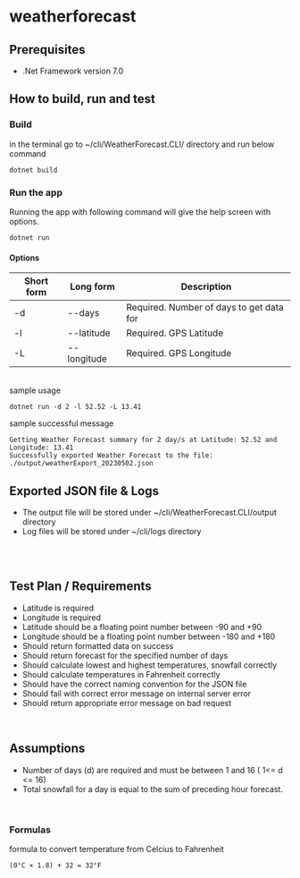 # weatherforecast

## Prerequisites

- .Net Framework version 7.0

## How to build, run and test

### Build

in the terminal go to ~/cli/WeatherForecast.CLI/ directory and run below command

```
dotnet build
```

### Run the app

Running the app with following command will give the help screen with options.

```
dotnet run
```

#### Options

| Short form | Long form   | Description                              |
| ---------- | ----------- | ---------------------------------------- |
| -d         | --days      | Required. Number of days to get data for |
| -l         | --latitude  | Required. GPS Latitude                   |
| -L         | --longitude | Required. GPS Longitude                  |

<br/>
sample usage

```
dotnet run -d 2 -l 52.52 -L 13.41
```

sample successful message

```
Getting Weather Forecast summary for 2 day/s at Latitude: 52.52 and Longitude: 13.41
Successfully exported Weather Forecast to the file: ./output/weatherExport_20230502.json
```

## Exported JSON file & Logs

- The output file will be stored under ~/cli/WeatherForecast.CLI/output directory
- Log files will be stored under ~/cli/logs directory

<br/>
<br/>

## Test Plan / Requirements

- Latitude is required
- Longitude is required
- Latitude should be a floating point number between -90 and +90
- Longitude should be a floating point number between -180 and +180
- Should return formatted data on success
- Should return forecast for the specified number of days
- Should calculate lowest and highest temperatures, snowfall correctly
- Should calculate temperatures in Fahrenheit correctly
- Should have the correct naming convention for the JSON file
- Should fail with correct error message on internal server error
- Should return appropriate error message on bad request

<br/>

## Assumptions

- Number of days (d) are required and must be between 1 and 16 ( 1<= d <= 16)
- Total snowfall for a day is equal to the sum of preceding hour forecast.

<br/>

### Formulas

formula to convert temperature from Celcius to Fahrenheit

```
(0°C × 1.8) + 32 = 32°F
```
